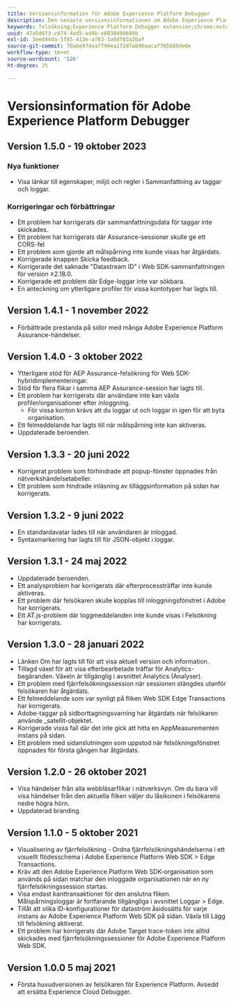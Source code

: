 ```yaml
---
title: Versionsinformation för Adobe Experience Platform Debugger
description: Den senaste versionsinformationen om Adobe Experience Platform Debugger.
keywords: felsökning;Experience Platform Debugger extension;chrome;extension;release notes
uuid: 47a5d6f3-c074-4ad5-ad4b-e6030496689b
exl-id: 3eed44da-5f85-413e-a783-3a0df03a2baf
source-git-commit: 70abe974aa7f94ea172d7ab90aacaf765b88de0e
workflow-type: tm+mt
source-wordcount: '526'
ht-degree: 2%

---
```


# Versionsinformation för Adobe Experience Platform Debugger

## Version 1.5.0 - 19 oktober 2023

### Nya funktioner

* Visa länkar till egenskaper, miljö och regler i Sammanfattning av taggar och loggar.

### Korrigeringar och förbättringar

* Ett problem har korrigerats där sammanfattningsdata för taggar inte skickades.
* Ett problem har korrigerats där Assurance-sessioner skulle ge ett CORS-fel
* Ett problem som gjorde att målspårning inte kunde visas har åtgärdats.
* Korrigerade knappen Skicka feedback.
* Korrigerade det saknade &quot;Datastream ID&quot; i Web SDK-sammanfattningen för version ≥2.18.0.
* Korrigerade ett problem där Edge-loggar inte var sökbara.
* En anteckning om ytterligare profiler för vissa kontotyper har lagts till.

## Version 1.4.1 - 1 november 2022

* Förbättrade prestanda på sidor med många Adobe Experience Platform Assurance-händelser.

## Version 1.4.0 - 3 oktober 2022

* Ytterligare stöd för AEP Assurance-felsökning för Web SDK-hybridimplementeringar.
* Stöd för flera flikar i samma AEP Assurance-session har lagts till.
* Ett problem har korrigerats där användare inte kan växla profiler/organisationer efter inloggning.
   * För vissa konton krävs att du loggar ut och loggar in igen för att byta organisation.
* Ett felmeddelande har lagts till när målspårning inte kan aktiveras.
* Uppdaterade beroenden.

## Version 1.3.3 - 20 juni 2022

* Korrigerat problem som förhindrade att popup-fönster öppnades från nätverkshändelsetabeller.
* Ett problem som hindrade inläsning av tilläggsinformation på sidan har korrigerats.

## Version 1.3.2 - 9 juni 2022

* En standardavatar lades till när användaren är inloggad.
* Syntaxmarkering har lagts till för JSON-objekt i loggar.

## Version 1.3.1 - 24 maj 2022

* Uppdaterade beroenden.
* Ett analysproblem har korrigerats där efterprocessträffar inte kunde aktiveras.
* Ett problem där felsökaren skulle kopplas till inloggningsfönstret i Adobe har korrigerats.
* Ett AT.js-problem där loggmeddelanden inte kunde visas i Felsökning har korrigerats.

## Version 1.3.0 - 28 januari 2022

* Länken Om har lagts till för att visa aktuell version och information.
* Tillagd växel för att visa efterbearbetade träffar för Analytics-begäranden. Växeln är tillgänglig i avsnittet Analytics (Analyser).
* Ett problem med fjärrfelsökningssession när sessionen stängdes utanför felsökaren har åtgärdats.
* Ett felmeddelande som var synligt på fliken Web SDK Edge Transactions har korrigerats.
* Adobe-taggar på sidborttagningsvarning har åtgärdats när felsökaren använde _satellit-objektet.
* Korrigerade vissa fall där det inte gick att hitta en AppMeasurementen instans på sidan.
* Ett problem med sidanslutningen som uppstod när felsökningsfönstret öppnades för första gången har åtgärdats.

## Version 1.2.0 - 26 oktober 2021

* Visa händelser från alla webbläsarflikar i nätverksvyn. Om du bara vill visa händelser från den aktuella fliken väljer du låsikonen i felsökarens nedre högra hörn.
* Uppdaterad branding.

## Version 1.1.0 - 5 oktober 2021

* Visualisering av fjärrfelsökning - Ordna fjärrfelsökningshändelserna i ett visuellt flödesschema i Adobe Experience Platform Web SDK > Edge Transactions.
* Kräv att den Adobe Experience Platform Web SDK-organisation som används på sidan matchar den inloggade organisationen när en ny fjärrfelsökningssession startas.
* Visa endast kanttransaktioner för den anslutna fliken. Målspårningsloggar är fortfarande tillgängliga i avsnittet Loggar > Edge.
* Tillåt att olika ID-konfigurationer för dataström åsidosätts för varje instans av Adobe Experience Platform Web SDK på sidan. Växla till Lägg till felsökning aktiverat.
* Ett problem har korrigerats där Adobe Target trace-token inte alltid skickades med fjärrfelsökningssessioner för Adobe Experience Platform Web SDK.

## Version 1.0.0 5 maj 2021

* Första huvudversionen av felsökaren för Experience Platform. Avsedd att ersätta Experience Cloud Debugger.
